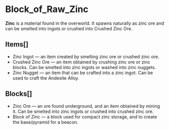 # Block_of_Raw_Zinc

**Zinc** is a material found in the overworld. It spawns naturally as zinc ore and can be smelted into ingots or crushed into Crushed Zinc Ore.

## Items[]

- Zinc Ingot — an item created by smelting zinc ore or crushed zinc ore.
- Crushed Zinc Ore — an item obtained by crushing zinc ore or zinc blocks. Can be smelted into zinc ingots or washed into zinc nuggets.
- Zinc Nugget — an item that can be crafted into a zinc ingot. Can be used to craft the Andesite Alloy.

## Blocks[]

- Zinc Ore — an ore found underground, and an item obtained by mining it. Can be smelted into zinc ingots or crushed into crushed zinc ore.
- Block of Zinc — a block used for compact zinc storage, and to create the base/pyramid for a beacon.